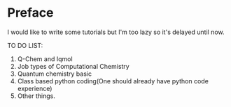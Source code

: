 # Preface

I would like  to write some tutorials but I'm too lazy so it's delayed until now.

TO DO LIST:

1. Q-Chem and Iqmol
2. Job types of Computational Chemistry
3. Quantum chemistry basic
4. Class based python coding(One should already have python code experience)
5. Other things.





